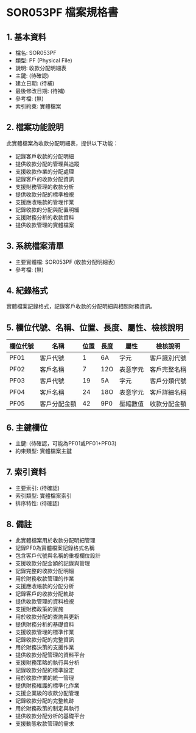 # SOR053PF 檔案規格書

## 1. 基本資料
- 檔名: SOR053PF
- 類型: PF (Physical File)
- 說明: 收款分配明細表
- 主鍵: (待確認)
- 建立日期: (待補)
- 最後修改日期: (待補)
- 參考檔: (無)
- 索引約束: 實體檔案

## 2. 檔案功能說明
此實體檔案為收款分配明細表，提供以下功能：
- 記錄客戶收款的分配明細
- 提供收款分配的管理與追蹤
- 支援收款作業的分配處理
- 記錄客戶的收款分配資訊
- 支援財務管理的收款分析
- 提供收款分配的標準檢視
- 支援應收帳款的管理作業
- 記錄收款的分配與配置明細
- 支援財務分析的收款資料
- 提供收款管理的實體檔案

## 3. 系統檔案清單
- 主要實體檔: SOR053PF (收款分配明細表)
- 參考檔: (無)

## 4. 紀錄格式
實體檔案記錄格式，記錄客戶收款的分配明細與相關財務資訊。

## 5. 欄位代號、名稱、位置、長度、屬性、檢核說明
| 欄位代號 | 名稱 | 位置 | 長度 | 屬性 | 檢核說明 |
|----------|------|------|------|------|----------|
| PF01 | 客戶代號 | 1 | 6A | 字元 | 客戶識別代號 |
| PF02 | 客戶名稱 | 7 | 12O | 表意字元 | 客戶完整名稱 |
| PF03 | 客戶代號 | 19 | 5A | 字元 | 客戶分類代號 |
| PF04 | 客戶名稱 | 24 | 18O | 表意字元 | 客戶詳細名稱 |
| PF05 | 客戶分配金額 | 42 | 9P0 | 壓縮數值 | 收款分配金額 |

## 6. 主鍵欄位
- 主鍵: (待確認，可能為PF01或PF01+PF03)
- 約束類型: 實體檔案主鍵

## 7. 索引資料
- 主要索引: (待確認)
- 索引類型: 實體檔案索引
- 排序特性: (待確認)

## 8. 備註
- 此實體檔案用於收款分配明細管理
- 記錄PF0為實體檔案記錄格式名稱
- 包含客戶代號與名稱的重複欄位設計
- 支援收款分配金額的記錄與管理
- 記錄完整的收款分配明細
- 用於財務收款管理的作業
- 支援應收帳款的分配分析
- 記錄客戶的收款分配軌跡
- 提供收款管理的資料檢視
- 支援財務政策的實施
- 用於收款分配的查詢與更新
- 提供財務分析的基礎資料
- 支援收款管理的標準作業
- 記錄收款分配的完整資訊
- 用於財務決策的支援作業
- 提供收款分配管理的資料平台
- 支援財務策略的執行與分析
- 記錄收款分配的標準設定
- 用於收款作業的統一管理
- 提供財務維護的標準化作業
- 支援企業級的收款分配管理
- 記錄收款分配的完整軌跡
- 用於財務政策的制定與執行
- 提供收款分配分析的基礎平台
- 支援動態收款管理的需求 